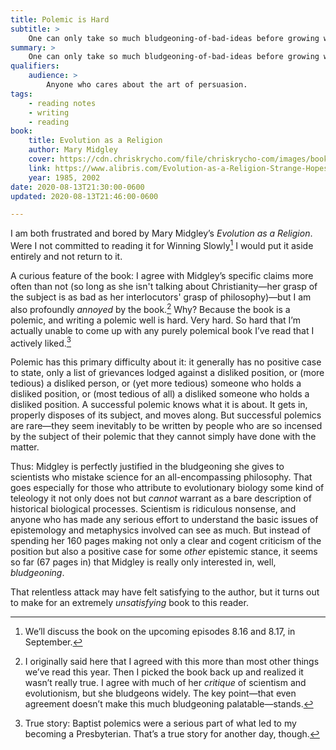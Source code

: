 ```yaml
---
title: Polemic is Hard
subtitle: >
    One can only take so much bludgeoning-of-bad-ideas before growing weary of a book.
summary: >
    One can only take so much bludgeoning-of-bad-ideas before growing weary of a book. But Mary Midgley apparently didn’t get the memo: Evolution as a Religion is relentless in its bludgeoning.
qualifiers:
    audience: >
        Anyone who cares about the art of persuasion.
tags:
    - reading notes
    - writing
    - reading
book:
    title: Evolution as a Religion
    author: Mary Midgley
    cover: https://cdn.chriskrycho.com/file/chriskrycho-com/images/books/evolution-as-a-religion.jpg
    link: https://www.alibris.com/Evolution-as-a-Religion-Strange-Hopes-and-Stranger-Fears-Mary-Midgley/book/2179950
    year: 1985, 2002
date: 2020-08-13T21:30:00-0600
updated: 2020-08-13T21:46:00-0600

---
```


I am both frustrated and bored by Mary Midgley’s <cite>Evolution as a Religion</cite>. Were I not committed to reading it for Winning Slowly[^1] I would put it aside entirely and not return to it.

A curious feature of the book: I agree with Midgley’s specific claims more often than not (so long as she isn't talking about Christianity—her grasp of the subject is as bad as her interlocutors' grasp of philosophy)—but I am also profoundly *annoyed* by the book.[^correction] Why? Because the book is a polemic, and writing a polemic well is hard. Very hard. So hard that I’m actually unable to come up with any purely polemical book I’ve read that I actively liked.[^2]

Polemic has this primary difficulty about it: it generally has no positive case to state, only a list of grievances lodged against a disliked position, or (more tedious) a disliked person, or (yet more tedious) someone who holds a disliked position, or (most tedious of all) a disliked someone who holds a disliked position. A successful polemic knows what it is about. It gets in, properly disposes of its subject, and moves along. But successful polemics are rare—they seem inevitably to be written by people who are so incensed by the subject of their polemic that they cannot simply have done with the matter.

Thus: Midgley is perfectly justified in the bludgeoning she gives to scientists who mistake science for an all-encompassing philosophy. That goes especially for those who attribute to evolutionary biology some kind of teleology it not only does not but *cannot* warrant as a bare description of historical biological processes. Scientism is ridiculous nonsense, and anyone who has made any serious effort to understand the basic issues of epistemology and metaphysics involved can see as much. But instead of spending her 160 pages making not only a clear and cogent criticism of the position but also a positive case for some *other* epistemic stance, it seems so far (67 pages in) that Midgley is really only interested in, well, *bludgeoning*.

That relentless attack may have felt satisfying to the author, but it turns out to make for an extremely *unsatisfying* book to this reader.

[^1]: We’ll discuss the book on the upcoming episodes 8.16 and 8.17, in September.

[^correction]: I originally said here that I agreed with this more than most other things we’ve read this year. Then I picked the book back up and realized it wasn’t really true. I agree with much of her *critique* of scientism and evolutionism, but she bludgeons widely. The key point—that even agreement doesn’t make this much bludgeoning palatable—stands.

[^2]: True story: Baptist polemics were a serious part of what led to my becoming a Presbyterian. That’s a true story for another day, though.